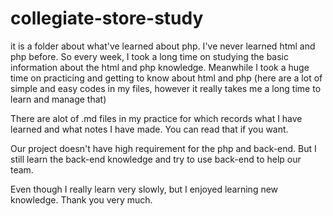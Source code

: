 # collegiate-store-study
it is a folder about what've learned about php. 
I've never learned html and php before. So every week, I took a long time on studying the basic information about the 
html and php knowledge. Meanwhile I took a huge time on practicing and getting to know about html and php (here are a lot of simple and easy codes in my files, however it really takes me a long time to learn and manage that)

There are alot of .md files in my practice for which records what I have learned and what notes I have made. You can read that if you want. 

Our project doesn't have high requirement for the php and back-end. But I still learn the back-end knowledge and try to use back-end to help our team. 

Even though I really learn very slowly, but I enjoyed learning new knowledge. Thank you very much.
